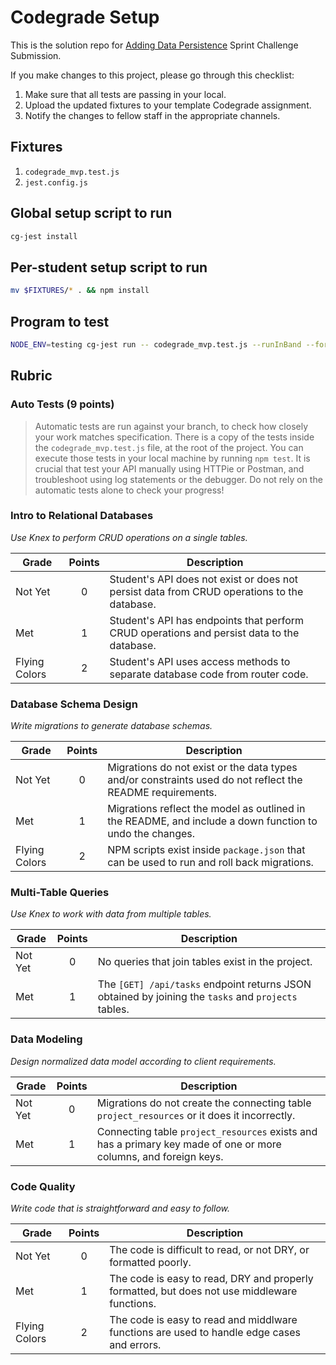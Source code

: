 # Codegrade Setup

This is the solution repo for [Adding Data Persistence](https://github.com/LambdaSchool/web-sprint-challenge-adding-data-persistence) Sprint Challenge Submission.

If you make changes to this project, please go through this checklist:

1. Make sure that all tests are passing in your local.
2. Upload the updated fixtures to your template Codegrade assignment.
3. Notify the changes to fellow staff in the appropriate channels.

## Fixtures

1. `codegrade_mvp.test.js`
2. `jest.config.js`

## Global setup script to run

```bash
cg-jest install
```

## Per-student setup script to run

```bash
mv $FIXTURES/* . && npm install
```

## Program to test

```bash
NODE_ENV=testing cg-jest run -- codegrade_mvp.test.js --runInBand --forceExit
```

## Rubric

### Auto Tests (9 points)

>Automatic tests are run against your branch, to check how closely your work matches specification.
There is a copy of the tests inside the `codegrade_mvp.test.js` file, at the root of the project.
You can execute those tests in your local machine by running `npm test`.
It is crucial that test your API manually using HTTPie or Postman, and troubleshoot using log statements or the debugger.
Do not rely on the automatic tests alone to check your progress!

### Intro to Relational Databases

_Use Knex to perform CRUD operations on a single tables._

| Grade         | Points | Description |
|---------------|:------:|-------------|
| Not Yet       | 0      | Student's API does not exist or does not persist data from CRUD operations to the database. |
| Met           | 1      | Student's API has endpoints that perform CRUD operations and persist data to the database. |
| Flying Colors | 2      | Student's API uses access methods to separate database code from router code. |

### Database Schema Design

_Write migrations to generate database schemas._

| Grade         | Points | Description |
|---------------|:------:|-------------|
| Not Yet       | 0      | Migrations do not exist or the data types and/or constraints used do not reflect the README requirements. |
| Met           | 1      | Migrations reflect the model as outlined in the README, and include a down function to undo the changes. |
| Flying Colors | 2      | NPM scripts exist inside `package.json` that can be used to run and roll back migrations. |

### Multi-Table Queries

_Use Knex to work with data from multiple tables._

| Grade         | Points | Description |
|---------------|:------:|-------------|
| Not Yet       | 0      | No queries that join tables exist in the project. |
| Met           | 1      | The `[GET] /api/tasks` endpoint returns JSON obtained by joining the `tasks` and `projects` tables. |

### Data Modeling

_Design normalized data model according to client requirements._

| Grade         | Points | Description |
|---------------|:------:|-------------|
| Not Yet       | 0      | Migrations do not create the connecting table `project_resources` or it does it incorrectly. |
| Met           | 1      | Connecting table `project_resources` exists and has a primary key made of one or more columns, and foreign keys. |

### Code Quality

_Write code that is straightforward and easy to follow._

| Grade         | Points | Description |
|---------------|:------:|-------------|
| Not Yet       | 0      | The code is difficult to read, or not DRY, or formatted poorly. |
| Met           | 1      | The code is easy to read, DRY and properly formatted, but does not use middleware functions. |
| Flying Colors | 2      | The code is easy to read and middlware functions are used to handle edge cases and errors. |
